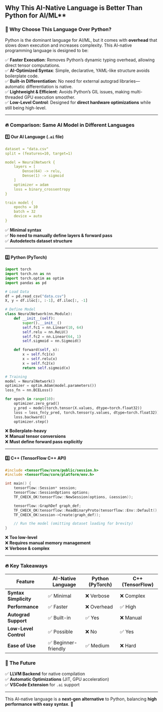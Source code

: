 ## Why This AI-Native Language is Better Than Python for AI/ML**  

### **🚀 Why Choose This Language Over Python?**  
Python is the dominant language for AI/ML, but it comes with **overhead** that slows down execution and increases complexity. This AI-native programming language is designed to be:  

✅ **Faster Execution**: Removes Python’s dynamic typing overhead, allowing direct tensor computations.  
✅ **AI-Optimized Syntax**: Simple, declarative, YAML-like structure avoids boilerplate code.  
✅ **Built-in Differentiation**: No need for external autograd libraries—automatic differentiation is native.  
✅ **Lightweight & Efficient**: Avoids Python’s GIL issues, making multi-threaded GPU execution smoother.  
✅ **Low-Level Control**: Designed for **direct hardware optimizations** while still being high-level.  

---

### **🔥 Comparison: Same AI Model in Different Languages**  

#### **1️⃣ Our AI Language (`.ai` file)**
```yaml
dataset = "data.csv"
split = (features=10, target=1)

model = NeuralNetwork {
    layers = [
        Dense(64) -> relu,
        Dense(1) -> sigmoid
    ]
    optimizer = adam
    loss = binary_crossentropy
}

train model {
    epochs = 10
    batch = 32
    device = auto
}
```
✅ **Minimal syntax**  
✅ **No need to manually define layers & forward pass**  
✅ **Autodetects dataset structure**  

---

#### **2️⃣ Python (PyTorch)**
```python
import torch
import torch.nn as nn
import torch.optim as optim
import pandas as pd

# Load Data
df = pd.read_csv("data.csv")
X, y = df.iloc[:, :-1], df.iloc[:, -1]

# Define Model
class NeuralNetwork(nn.Module):
    def __init__(self):
        super().__init__()
        self.fc1 = nn.Linear(10, 64)
        self.relu = nn.ReLU()
        self.fc2 = nn.Linear(64, 1)
        self.sigmoid = nn.Sigmoid()

    def forward(self, x):
        x = self.fc1(x)
        x = self.relu(x)
        x = self.fc2(x)
        return self.sigmoid(x)

# Training
model = NeuralNetwork()
optimizer = optim.Adam(model.parameters())
loss_fn = nn.BCELoss()

for epoch in range(10):
    optimizer.zero_grad()
    y_pred = model(torch.tensor(X.values, dtype=torch.float32))
    loss = loss_fn(y_pred, torch.tensor(y.values, dtype=torch.float32))
    loss.backward()
    optimizer.step()
```
❌ **Boilerplate-heavy**  
❌ **Manual tensor conversions**  
❌ **Must define forward pass explicitly**  

---

#### **3️⃣ C++ (TensorFlow C++ API)**
```cpp
#include <tensorflow/core/public/session.h>
#include <tensorflow/core/platform/env.h>

int main() {
    tensorflow::Session* session;
    tensorflow::SessionOptions options;
    TF_CHECK_OK(tensorflow::NewSession(options, &session));

    tensorflow::GraphDef graph_def;
    TF_CHECK_OK(tensorflow::ReadBinaryProto(tensorflow::Env::Default(), "model.pb", &graph_def));
    TF_CHECK_OK(session->Create(graph_def));

    // Run the model (omitting dataset loading for brevity)
}
```
❌ **Too low-level**  
❌ **Requires manual memory management**  
❌ **Verbose & complex**  

---

### **🔥 Key Takeaways**
| Feature               | AI-Native Language | Python (PyTorch) | C++ (TensorFlow) |
|----------------------|------------------|-----------------|-----------------|
| **Syntax Simplicity** | ✅ Minimal | ❌ Verbose | ❌ Complex |
| **Performance**      | ✅ Faster | ❌ Overhead | ✅ High |
| **Autograd Support** | ✅ Built-in | ✅ Yes | ❌ Manual |
| **Low-Level Control** | ✅ Possible | ❌ No | ✅ Yes |
| **Ease of Use**      | ✅ Beginner-friendly | ✅ Medium | ❌ Hard |

### **🚀 The Future**
✅ **LLVM Backend** for native compilation  
✅ **Automatic Optimizations** (JIT, GPU acceleration)  
✅ **VSCode Extension** for `.ai` support  

---

This AI-native language is a **next-gen alternative** to Python, balancing **high performance with easy syntax**. 🚀